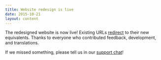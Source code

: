 ```yaml
---
title: Website redesign is live
date: 2015-10-21
layout: content
---
```


The redesigned website is now live!
Existing URLs [redirect](http://www.w3.org/Provider/Style/URI.html)
to their new equivalents. Thanks to everyone who contributed feedback,
development, and translations.

If we missed something, please tell us in our [support chat](/pages/help.html#irc)!
